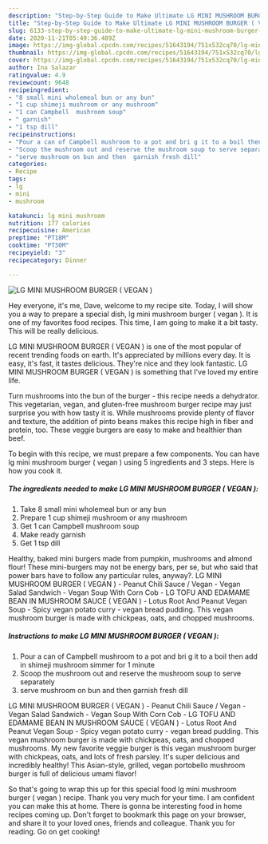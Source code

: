 ```yaml
---
description: "Step-by-Step Guide to Make Ultimate LG MINI MUSHROOM BURGER ( VEGAN )"
title: "Step-by-Step Guide to Make Ultimate LG MINI MUSHROOM BURGER ( VEGAN )"
slug: 6133-step-by-step-guide-to-make-ultimate-lg-mini-mushroom-burger-vegan
date: 2020-11-21T05:49:36.489Z
image: https://img-global.cpcdn.com/recipes/51643194/751x532cq70/lg-mini-mushroom-burger-vegan-recipe-main-photo.jpg
thumbnail: https://img-global.cpcdn.com/recipes/51643194/751x532cq70/lg-mini-mushroom-burger-vegan-recipe-main-photo.jpg
cover: https://img-global.cpcdn.com/recipes/51643194/751x532cq70/lg-mini-mushroom-burger-vegan-recipe-main-photo.jpg
author: Ina Salazar
ratingvalue: 4.9
reviewcount: 9648
recipeingredient:
- "8 small mini wholemeal bun or any bun"
- "1 cup shimeji mushroom or any mushroom"
- "1 can Campbell  mushroom soup"
- " garnish"
- "1 tsp dill"
recipeinstructions:
- "Pour a can of Campbell mushroom to a pot and bri g it to a boil then add in shimeji mushroom simmer for 1 minute"
- "Scoop the mushroom out and reserve the mushroom soup to serve separately"
- "serve mushroom on bun and then  garnish fresh dill"
categories:
- Recipe
tags:
- lg
- mini
- mushroom

katakunci: lg mini mushroom 
nutrition: 177 calories
recipecuisine: American
preptime: "PT18M"
cooktime: "PT30M"
recipeyield: "3"
recipecategory: Dinner

---
```



![LG MINI MUSHROOM BURGER ( VEGAN )](https://img-global.cpcdn.com/recipes/51643194/751x532cq70/lg-mini-mushroom-burger-vegan-recipe-main-photo.jpg)

Hey everyone, it's me, Dave, welcome to my recipe site. Today, I will show you a way to prepare a special dish, lg mini mushroom burger ( vegan ). It is one of my favorites food recipes. This time, I am going to make it a bit tasty. This will be really delicious.

LG MINI MUSHROOM BURGER ( VEGAN ) is one of the most popular of recent trending foods on earth. It's appreciated by millions every day. It is easy, it's fast, it tastes delicious. They're nice and they look fantastic. LG MINI MUSHROOM BURGER ( VEGAN ) is something that I've loved my entire life.

Turn mushrooms into the bun of the burger - this recipe needs a dehydrator. This vegetarian, vegan, and gluten-free mushroom burger recipe may just surprise you with how tasty it is. While mushrooms provide plenty of flavor and texture, the addition of pinto beans makes this recipe high in fiber and protein, too. These veggie burgers are easy to make and healthier than beef.


To begin with this recipe, we must prepare a few components. You can have lg mini mushroom burger ( vegan ) using 5 ingredients and 3 steps. Here is how you cook it.

<!--inarticleads1-->

##### The ingredients needed to make LG MINI MUSHROOM BURGER ( VEGAN ):

1. Take 8 small mini wholemeal bun or any bun
1. Prepare 1 cup shimeji mushroom or any mushroom
1. Get 1 can Campbell  mushroom soup
1. Make ready  garnish
1. Get 1 tsp dill


Healthy, baked mini burgers made from pumpkin, mushrooms and almond flour! These mini-burgers may not be energy bars, per se, but who said that power bars have to follow any particular rules, anyway?. LG MINI MUSHROOM BURGER ( VEGAN ) - Peanut Chili Sauce / Vegan - Vegan Salad Sandwich - Vegan Soup With Corn Cob - LG TOFU AND EDAMAME BEAN IN MUSHROOM SAUCE ( VEGAN ) - Lotus Root And Peanut Vegan Soup - Spicy vegan potato curry - vegan bread pudding. This vegan mushroom burger is made with chickpeas, oats, and chopped mushrooms. 

<!--inarticleads2-->

##### Instructions to make LG MINI MUSHROOM BURGER ( VEGAN ):

1. Pour a can of Campbell mushroom to a pot and bri g it to a boil then add in shimeji mushroom simmer for 1 minute
1. Scoop the mushroom out and reserve the mushroom soup to serve separately
1. serve mushroom on bun and then  garnish fresh dill


LG MINI MUSHROOM BURGER ( VEGAN ) - Peanut Chili Sauce / Vegan - Vegan Salad Sandwich - Vegan Soup With Corn Cob - LG TOFU AND EDAMAME BEAN IN MUSHROOM SAUCE ( VEGAN ) - Lotus Root And Peanut Vegan Soup - Spicy vegan potato curry - vegan bread pudding. This vegan mushroom burger is made with chickpeas, oats, and chopped mushrooms. My new favorite veggie burger is this vegan mushroom burger with chickpeas, oats, and lots of fresh parsley. It&#39;s super delicious and incredibly healthy! This Asian-style, grilled, vegan portobello mushroom burger is full of delicious umami flavor! 

So that's going to wrap this up for this special food lg mini mushroom burger ( vegan ) recipe. Thank you very much for your time. I am confident you can make this at home. There is gonna be interesting food in home recipes coming up. Don't forget to bookmark this page on your browser, and share it to your loved ones, friends and colleague. Thank you for reading. Go on get cooking!
